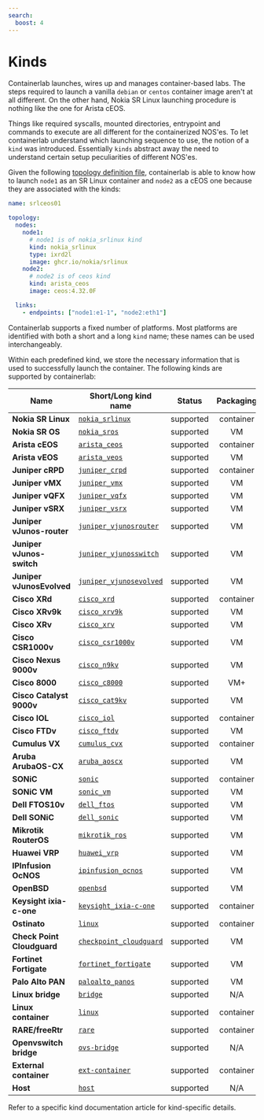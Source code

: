 ```yaml
---
search:
  boost: 4
---
```

# Kinds

Containerlab launches, wires up and manages container-based labs. The steps required to launch a vanilla `debian` or `centos` container image aren't at all different. On the other hand, Nokia SR Linux launching procedure is nothing like the one for Arista cEOS.

Things like required syscalls, mounted directories, entrypoint and commands to execute are all different for the containerized NOS'es. To let containerlab understand which launching sequence to use, the notion of a `kind` was introduced. Essentially `kinds` abstract away the need to understand certain setup peculiarities of different NOS'es.

Given the following [topology definition file](../topo-def-file.md), containerlab is able to know how to launch `node1` as an SR Linux container and `node2` as a cEOS one because they are associated with the kinds:

```yaml
name: srlceos01

topology:
  nodes:
    node1:
      # node1 is of nokia_srlinux kind
      kind: nokia_srlinux
      type: ixrd2l
      image: ghcr.io/nokia/srlinux
    node2:
      # node2 is of ceos kind
      kind: arista_ceos
      image: ceos:4.32.0F

  links:
    - endpoints: ["node1:e1-1", "node2:eth1"]
```

Containerlab supports a fixed number of platforms. Most platforms are identified with both a short and a long `kind` name; these names can be used interchangeably.

Within each predefined kind, we store the necessary information that is used to successfully launch the container. The following kinds are supported by containerlab:

| Name                       | Short/Long kind name                                | Status    | Packaging |
| -------------------------- | --------------------------------------------------- | --------- | :-------: |
| **Nokia SR Linux**         | [`nokia_srlinux`](srl.md)                           | supported | container |
| **Nokia SR OS**            | [`nokia_sros`](vr-sros.md)                          | supported |    VM     |
| **Arista cEOS**            | [`arista_ceos`](ceos.md)                            | supported | container |
| **Arista vEOS**            | [`arista_veos`](vr-veos.md)                         | supported |    VM     |
| **Juniper cRPD**           | [`juniper_crpd`](crpd.md)                           | supported | container |
| **Juniper vMX**            | [`juniper_vmx`](vr-vmx.md)                          | supported |    VM     |
| **Juniper vQFX**           | [`juniper_vqfx`](vr-vqfx.md)                        | supported |    VM     |
| **Juniper vSRX**           | [`juniper_vsrx`](vr-vsrx.md)                        | supported |    VM     |
| **Juniper vJunos-router**  | [`juniper_vjunosrouter`](vr-vjunosrouter.md)        | supported |    VM     |
| **Juniper vJunos-switch**  | [`juniper_vjunosswitch`](vr-vjunosswitch.md)        | supported |    VM     |
| **Juniper vJunosEvolved**  | [`juniper_vjunosevolved`](vr-vjunosevolved.md)      | supported |    VM     |
| **Cisco XRd**              | [`cisco_xrd`](xrd.md)                               | supported | container |
| **Cisco XRv9k**            | [`cisco_xrv9k`](vr-xrv9k.md)                        | supported |    VM     |
| **Cisco XRv**              | [`cisco_xrv`](vr-xrv.md)                            | supported |    VM     |
| **Cisco CSR1000v**         | [`cisco_csr1000v`](vr-csr.md)                       | supported |    VM     |
| **Cisco Nexus 9000v**      | [`cisco_n9kv`](vr-n9kv.md)                          | supported |    VM     |
| **Cisco 8000**             | [`cisco_c8000`](c8000.md)                           | supported |    VM+    |
| **Cisco Catalyst 9000v**   | [`cisco_cat9kv`](vr-cat9kv.md)                      | supported |    VM     |
| **Cisco IOL**              | [`cisco_iol`](cisco_iol.md)                         | supported | container |
| **Cisco FTDv**             | [`cisco_ftdv`](vr-ftdv.md)                          | supported |    VM     |
| **Cumulus VX**             | [`cumulus_cvx`](cvx.md)                             | supported | container |
| **Aruba ArubaOS-CX**       | [`aruba_aoscx`](vr-aoscx.md)                        | supported |    VM     |
| **SONiC**                  | [`sonic`](sonic-vs.md)                              | supported | container |
| **SONiC VM**               | [`sonic_vm`](sonic-vm.md)                           | supported |    VM     |
| **Dell FTOS10v**           | [`dell_ftos`](vr-ftosv.md)                          | supported |    VM     |
| **Dell SONiC**             | [`dell_sonic`](dell_sonic.md)                       | supported |    VM     |
| **Mikrotik RouterOS**      | [`mikrotik_ros`](vr-ros.md)                         | supported |    VM     |
| **Huawei VRP**             | [`huawei_vrp`](huawei_vrp.md)                       | supported |    VM     |
| **IPInfusion OcNOS**       | [`ipinfusion_ocnos`](ipinfusion-ocnos.md)           | supported |    VM     |
| **OpenBSD**                | [`openbsd`](openbsd.md)                             | supported |    VM     |
| **Keysight ixia-c-one**    | [`keysight_ixia-c-one`](keysight_ixia-c-one.md)     | supported | container |
| **Ostinato**               | [`linux`](ostinato.md)                              | supported | container |
| **Check Point Cloudguard** | [`checkpoint_cloudguard`](checkpoint_cloudguard.md) | supported |    VM     |
| **Fortinet Fortigate**     | [`fortinet_fortigate`](fortinet_fortigate.md)       | supported |    VM     |
| **Palo Alto PAN**          | [`paloalto_panos`](vr-pan.md)                       | supported |    VM     |
| **Linux bridge**           | [`bridge`](bridge.md)                               | supported |    N/A    |
| **Linux container**        | [`linux`](linux.md)                                 | supported | container |
| **RARE/freeRtr**           | [`rare`](rare-freertr.md)                           | supported | container |
| **Openvswitch bridge**     | [`ovs-bridge`](ovs-bridge.md)                       | supported |    N/A    |
| **External container**     | [`ext-container`](ext-container.md)                 | supported | container |
| **Host**                   | [`host`](host.md)                                   | supported |    N/A    |

Refer to a specific kind documentation article for kind-specific details.
